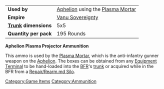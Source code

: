 |                                             |                                                                                           |
| ------------------------------------------- | ----------------------------------------------------------------------------------------- |
| **Used by**                                 | [Aphelion](Aphelion.md "wikilink") using the [Plasma Mortar](Plasma_Mortar.md "wikilink") |
| **Empire**                                  | [Vanu Sovereignty](Vanu_Sovereignty.md "wikilink")                                        |
| **[Trunk](Trunk.md "wikilink") dimensions** | 5x5                                                                                       |
| **Quantity per pack**                       | 195 Rounds                                                                                |

**Aphelion Plasma Projector Ammunition**

This ammo is used by the [Plasma Mortar](Plasma_Mortar.md "wikilink"),
which is the anti-infantry gunner weapon on the
[Aphelion](Aphelion.md "wikilink"). The boxes can be obtained from any
[Equipment Terminal](Equipment_Terminal.md "wikilink") to be hand-loaded
into the [BFR](BFR.md "wikilink")'s [trunk](trunk.md "wikilink") or acquired
while in the BFR from a [Repair/Rearm.md
Silo](Repair/Rearm_Silo.md "wikilink").

[Category:Game Items](Category:Game_Items.md "wikilink")
[Category:Ammunition](Category:Ammunition.md "wikilink")
